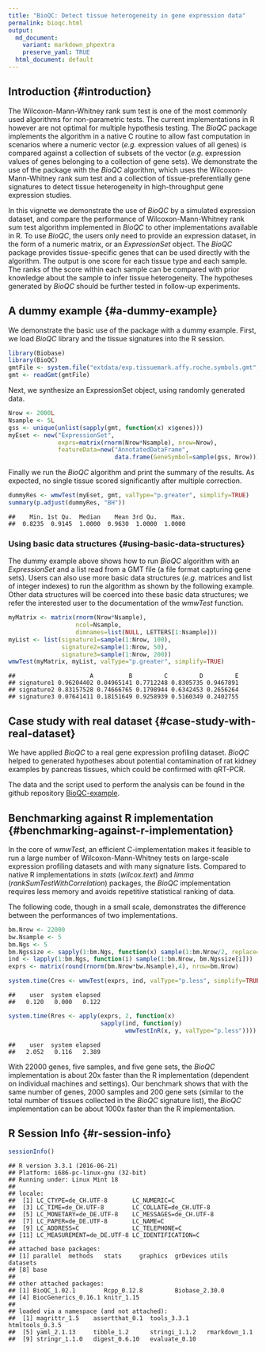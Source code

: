 ```yaml
---
title: "BioQC: Detect tissue heterogeneity in gene expression data"
permalink: bioqc.html
output:
  md_document:
    variant: markdown_phpextra
    preserve_yaml: TRUE 
  html_document: default
---
```


Introduction {#introduction}
------------

The Wilcoxon-Mann-Whitney rank sum test is one of the most commonly used
algorithms for non-parametric tests. The current implementations in R
however are not optimal for multiple hypothesis testing. The *BioQC*
package implements the algorithm in a native C routine to allow fast
computation in scenarios where a numeric vector (*e.g.* expression
values of all genes) is compared against a collection of subsets of the
vector (*e.g.* expression values of genes belonging to a collection of
gene sets). We demonstrate the use of the package with the *BioQC*
algorithm, which uses the Wilcoxon-Mann-Whitney rank sum test and a
collection of tissue-preferentially gene signatures to detect tissue
heterogeneity in high-throughput gene expression studies.

In this vignette we demonstrate the use of *BioQC* by a simulated
expression dataset, and compare the performance of Wilcoxon-Mann-Whitney
rank sum test algorithm implemented in *BioQC* to other implementations
available in R. To use *BioQC*, the users only need to provide an
expression dataset, in the form of a numeric matrix, or an
*ExpressionSet* object. The *BioQC* package provides tissue-specific
genes that can be used directly with the algorithm. The output is one
score for each tissue type and each sample. The ranks of the score
within each sample can be compared with prior knowledge about the sample
to infer tissue heterogeneity. The hypotheses generated by *BioQC*
should be further tested in follow-up experiments.

A dummy example {#a-dummy-example}
---------------

We demonstrate the basic use of the package with a dummy example. First,
we load *BioQC* library and the tissue signatures into the R session.

~~~~ r
library(Biobase)
library(BioQC)
gmtFile <- system.file("extdata/exp.tissuemark.affy.roche.symbols.gmt", package="BioQC")
gmt <- readGmt(gmtFile)
~~~~

Next, we synthesize an ExpressionSet object, using randomly generated
data.

~~~~ r
Nrow <- 2000L
Nsample <- 5L
gss <- unique(unlist(sapply(gmt, function(x) x$genes)))
myEset <- new("ExpressionSet",
              exprs=matrix(rnorm(Nrow*Nsample), nrow=Nrow),
              featureData=new("AnnotatedDataFrame",
                              data.frame(GeneSymbol=sample(gss, Nrow))))
~~~~

Finally we run the *BioQC* algorithm and print the summary of the
results. As expected, no single tissue scored significantly after
multiple correction.

~~~~ r
dummyRes <- wmwTest(myEset, gmt, valType="p.greater", simplify=TRUE)
summary(p.adjust(dummyRes, "BH"))
~~~~

    ##    Min. 1st Qu.  Median    Mean 3rd Qu.    Max. 
    ##  0.8235  0.9145  1.0000  0.9630  1.0000  1.0000

### Using basic data structures {#using-basic-data-structures}

The dummy example above shows how to run *BioQC* algorithm with an
*ExpressionSet* and a list read from a GMT file (a file format capturing
gene sets). Users can also use more basic data structures (*e.g.*
matrices and list of integer indexes) to run the algorithm as shown by
the following example. Other data structures will be coerced into these
basic data structures; we refer the interested user to the documentation
of the *wmwTest* function.

~~~~ r
myMatrix <- matrix(rnorm(Nrow*Nsample),
                   ncol=Nsample,
                   dimnames=list(NULL, LETTERS[1:Nsample]))
myList <- list(signature1=sample(1:Nrow, 100),
               signature2=sample(1:Nrow, 50),
               signature3=sample(1:Nrow, 200))
wmwTest(myMatrix, myList, valType="p.greater", simplify=TRUE)
~~~~

    ##                     A          B         C         D         E
    ## signature1 0.96204402 0.04965141 0.7712248 0.8305735 0.9467891
    ## signature2 0.83157528 0.74666765 0.1798944 0.6342453 0.2656264
    ## signature3 0.07641411 0.18151649 0.9258939 0.5160349 0.2402755

Case study with real dataset {#case-study-with-real-dataset}
----------------------------

We have applied *BioQC* to a real gene expression profiling dataset.
*BioQC* helped to generated hypotheses about potential contamination of
rat kidney examples by pancreas tissues, which could be confirmed with
qRT-PCR.

The data and the script used to perform the analysis can be found in the
github repository
[BioQC-example](https://github.com/Accio/BioQC-example).

Benchmarking against R implementation {#benchmarking-against-r-implementation}
-------------------------------------

In the core of *wmwTest*, an efficient C-implementation makes it
feasible to run a large number of Wilcoxon-Mann-Whitney tests on
large-scale expression profiling datasets and with many signature lists.
Compared to native R implementations in *stats* (*wilcox.text*) and
*limma* (*rankSumTestWithCorrelation*) packages, the *BioQC*
implementation requires less memory and avoids repetitive statistical
ranking of data.

The following code, though in a small scale, demonstrates the difference
between the performances of two implementations.

~~~~ r
bm.Nrow <- 22000
bw.Nsample <- 5
bm.Ngs <- 5
bm.Ngssize <- sapply(1:bm.Ngs, function(x) sample(1:bm.Nrow/2, replace=TRUE))
ind <- lapply(1:bm.Ngs, function(i) sample(1:bm.Nrow, bm.Ngssize[i]))
exprs <- matrix(round(rnorm(bm.Nrow*bw.Nsample),4), nrow=bm.Nrow)

system.time(Cres <- wmwTest(exprs, ind, valType="p.less", simplify=TRUE))
~~~~

    ##    user  system elapsed 
    ##   0.120   0.000   0.122

~~~~ r
system.time(Rres <- apply(exprs, 2, function(x)
                          sapply(ind, function(y)
                                 wmwTestInR(x, y, valType="p.less"))))
~~~~

    ##    user  system elapsed 
    ##   2.052   0.116   2.389

With 22000 genes, five samples, and five gene sets, the *BioQC*
implementation is about 20x faster than the R implementation (dependent
on individual machines and settings). Our benchmark shows that with the
same number of genes, 2000 samples and 200 gene sets (similar to the
total number of tissues collected in the *BioQC* signature list), the
*BioQC* implementation can be about 1000x faster than the R
implementation.

R Session Info {#r-session-info}
--------------

~~~~ r
sessionInfo()
~~~~

    ## R version 3.3.1 (2016-06-21)
    ## Platform: i686-pc-linux-gnu (32-bit)
    ## Running under: Linux Mint 18
    ## 
    ## locale:
    ##  [1] LC_CTYPE=de_CH.UTF-8       LC_NUMERIC=C              
    ##  [3] LC_TIME=de_CH.UTF-8        LC_COLLATE=de_CH.UTF-8    
    ##  [5] LC_MONETARY=de_DE.UTF-8    LC_MESSAGES=de_CH.UTF-8   
    ##  [7] LC_PAPER=de_DE.UTF-8       LC_NAME=C                 
    ##  [9] LC_ADDRESS=C               LC_TELEPHONE=C            
    ## [11] LC_MEASUREMENT=de_DE.UTF-8 LC_IDENTIFICATION=C       
    ## 
    ## attached base packages:
    ## [1] parallel  methods   stats     graphics  grDevices utils     datasets 
    ## [8] base     
    ## 
    ## other attached packages:
    ## [1] BioQC_1.02.1        Rcpp_0.12.8         Biobase_2.30.0     
    ## [4] BiocGenerics_0.16.1 knitr_1.15         
    ## 
    ## loaded via a namespace (and not attached):
    ##  [1] magrittr_1.5    assertthat_0.1  tools_3.3.1     htmltools_0.3.5
    ##  [5] yaml_2.1.13     tibble_1.2      stringi_1.1.2   rmarkdown_1.1  
    ##  [9] stringr_1.1.0   digest_0.6.10   evaluate_0.10
